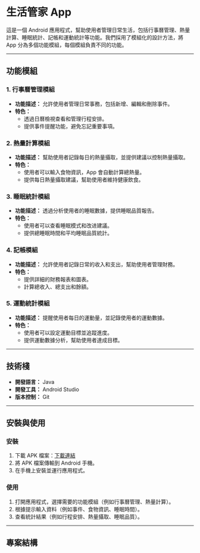 # 生活管家 App

這是一個 Android 應用程式，幫助使用者管理日常生活，包括行事曆管理、熱量計算、睡眠統計、記帳和運動統計等功能。我們採用了模組化的設計方法，將 App 分為多個功能模組，每個模組負責不同的功能。

---

## 功能模組

### 1. 行事曆管理模組
- **功能描述：** 允許使用者管理日常事務，包括新增、編輯和刪除事件。
- **特色：**
  - 透過日曆檢視查看和管理行程安排。
  - 提供事件提醒功能，避免忘記重要事項。

### 2. 熱量計算模組
- **功能描述：** 幫助使用者記錄每日的熱量攝取，並提供建議以控制熱量攝取。
- **特色：**
  - 使用者可以輸入食物資訊，App 會自動計算總熱量。
  - 提供每日熱量攝取建議，幫助使用者維持健康飲食。

### 3. 睡眠統計模組
- **功能描述：** 透過分析使用者的睡眠數據，提供睡眠品質報告。
- **特色：**
  - 使用者可以查看睡眠模式和改进建議。
  - 提供總睡眠時間和平均睡眠品質統計。

### 4. 記帳模組
- **功能描述：** 允許使用者記錄日常的收入和支出，幫助使用者管理財務。
- **特色：**
  - 提供詳細的財務報表和圖表。
  - 計算總收入、總支出和餘額。

### 5. 運動統計模組
- **功能描述：** 提醒使用者每日的運動量，並記錄使用者的運動數據。
- **特色：**
  - 使用者可以設定運動目標並追蹤進度。
  - 提供運動數據分析，幫助使用者達成目標。

---

## 技術棧
- **開發語言：** Java
- **開發工具：** Android Studio
- **版本控制：** Git

---

## 安裝與使用

### 安裝
1. 下載 APK 檔案：[下載連結](#)
2. 將 APK 檔案傳輸到 Android 手機。
3. 在手機上安裝並運行應用程式。

### 使用
1. 打開應用程式，選擇需要的功能模組（例如行事曆管理、熱量計算）。
2. 根據提示輸入資料（例如事件、食物資訊、睡眠時間）。
3. 查看統計結果（例如行程安排、熱量攝取、睡眠品質）。

---

## 專案結構
